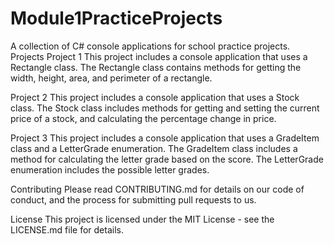 # Module1PracticeProjects
A collection of C# console applications for school practice projects.
Projects
Project 1
This project includes a console application that uses a Rectangle class. The Rectangle class contains methods for getting the width, height, area, and perimeter of a rectangle.

Project 2
This project includes a console application that uses a Stock class. The Stock class includes methods for getting and setting the current price of a stock, and calculating the percentage change in price.

Project 3
This project includes a console application that uses a GradeItem class and a LetterGrade enumeration. The GradeItem class includes a method for calculating the letter grade based on the score. The LetterGrade enumeration includes the possible letter grades.

Contributing
Please read CONTRIBUTING.md for details on our code of conduct, and the process for submitting pull requests to us.

License
This project is licensed under the MIT License - see the LICENSE.md file for details.